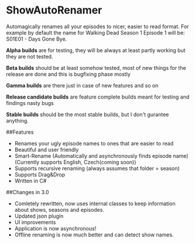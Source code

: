ShowAutoRenamer
===============

Automagically renames all your episodes to nicer, easier to read format. For example by default the name for Walking Dead Season 1 Episode 1 will be:
S01E01 - Days Gone Bye. 

**Alpha builds** are for testing, they will be always at least partly working but they are not tested.

**Beta builds** should be at least somehow tested, most of new things for the release are done and this is bugfixing phase mostly

**Gamma builds** are there just in case of new features and so on

**Release candidate builds** are feature complete builds meant for testing and findings nasty bugs

**Stable builds** should be the most stable builds, but I don't gurantee anything. 

##Features
- Renames your ugly episode names to ones that are easier to read
- Beautiful and user friendly
- Smart-Rename (Automatically and asynchronously finds episode name) (Currently supports English, Czech(coming soon))
- Supports recursive renaming (always assumes that folder = season)
- Supports Drag&Drop
- Written in C#

##Changes in 3.0
- Comletely rewritten, now uses internal classes to keep information about shows, seasons and episodes.
- Updated json plugin
- UI improvements
- Application is now asynchronous!
- Offline renaming is now much better and can detect show names.
